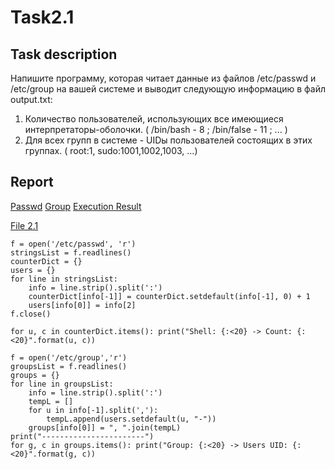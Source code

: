 # Task2.1

## Task description

Напишите программу, которая читает данные из файлов
/etc/passwd и /etc/group на вашей системе и выводит
следующую информацию в файл output.txt:
1. Количество пользователей, использующих все имеющиеся
интерпретаторы-оболочки.
( /bin/bash - 8 ; /bin/false - 11 ; ... )
2. Для всех групп в системе - UIDы пользователей
состоящих в этих группах.
( root:1, sudo:1001,1002,1003, ...)

## Report

[Passwd](1/passwd)
[Group](1/group)
[Execution Result](1/Result.txt)

[File 2.1](1/Task2.1.py)

```
f = open('/etc/passwd', 'r')
stringsList = f.readlines()
counterDict = {}
users = {}
for line in stringsList:
    info = line.strip().split(':')
    counterDict[info[-1]] = counterDict.setdefault(info[-1], 0) + 1
    users[info[0]] = info[2]
f.close()

for u, c in counterDict.items(): print("Shell: {:<20} -> Count: {:<20}".format(u, c))

f = open('/etc/group','r')
groupsList = f.readlines()
groups = {}
for line in groupsList:
    info = line.strip().split(':')
    tempL = []
    for u in info[-1].split(','):
        tempL.append(users.setdefault(u, "-"))
    groups[info[0]] = ", ".join(tempL)
print("-----------------------")
for g, c in groups.items(): print("Group: {:<20} -> Users UID: {:<20}".format(g, c))
```
